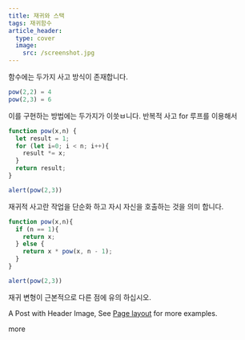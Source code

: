```yaml
---
title: 재귀와 스택
tags: 재귀함수
article_header:
  type: cover
  image:
    src: /screenshot.jpg
---
```



함수에는 두가지 사고 방식이 존재합니다.


```js
pow(2,2) = 4
pow(2,3) = 6

```

이를 구현하는 방법에는 두가지가 이씃ㅂ니다.
반복적 사고 for 루프를 이용해서

```js 
function pow(x,n) {
  let result = 1;
  for (let i=0; i < n; i++){
    result *= x;
  }
  return result;
}

alert(pow(2,3))

```

재귀적 사고란 
작업을 단순화 하고 자시 자신을 호출하는 것을 의미 합니다.


```js 
function pow(x,n){
  if (n == 1){
    return x;
  } else {
    return x * pow(x, n - 1);
  }
}

alert(pow(2,3))
```

재귀 변형이 근본적으로 다른 점에 유의 하십시오.






A Post with Header Image, See [Page layout](https://kitian616.github.io/jekyll-TeXt-theme/samples.html#page-layout) for more examples.

more
